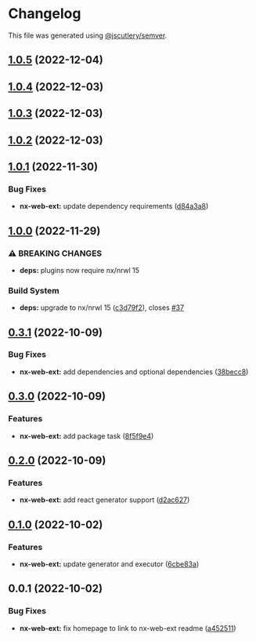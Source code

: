 # Changelog

This file was generated using [@jscutlery/semver](https://github.com/jscutlery/semver).

## [1.0.5](https://github.com/spaceribs/spaceribs/compare/nx-web-ext-1.0.4...nx-web-ext-1.0.5) (2022-12-04)

## [1.0.4](https://github.com/spaceribs/spaceribs/compare/nx-web-ext-1.0.3...nx-web-ext-1.0.4) (2022-12-03)

## [1.0.3](https://github.com/spaceribs/spaceribs/compare/nx-web-ext-1.0.2...nx-web-ext-1.0.3) (2022-12-03)

## [1.0.2](https://github.com/spaceribs/spaceribs/compare/nx-web-ext-1.0.1...nx-web-ext-1.0.2) (2022-12-03)

## [1.0.1](https://github.com/spaceribs/spaceribs/compare/nx-web-ext-1.0.0...nx-web-ext-1.0.1) (2022-11-30)


### Bug Fixes

* **nx-web-ext:** update dependency requirements ([d84a3a8](https://github.com/spaceribs/spaceribs/commit/d84a3a833afefb4cb07f23543b493567d7ec1586))

## [1.0.0](https://github.com/spaceribs/spaceribs/compare/nx-web-ext-0.3.1...nx-web-ext-1.0.0) (2022-11-29)


### ⚠ BREAKING CHANGES

* **deps:** plugins now require nx/nrwl 15

### Build System

* **deps:** upgrade to nx/nrwl 15 ([c3d79f2](https://github.com/spaceribs/spaceribs/commit/c3d79f23f316185878f679a8d945631bcb9119a8)), closes [#37](https://github.com/spaceribs/spaceribs/issues/37)

## [0.3.1](https://github.com/spaceribs/spaceribs/compare/nx-web-ext-0.3.0...nx-web-ext-0.3.1) (2022-10-09)


### Bug Fixes

* **nx-web-ext:** add dependencies and optional dependencies ([38becc8](https://github.com/spaceribs/spaceribs/commit/38becc8576424ad8ab09565c668705dc78dd60d5))

## [0.3.0](https://github.com/spaceribs/spaceribs/compare/nx-web-ext-0.2.0...nx-web-ext-0.3.0) (2022-10-09)


### Features

* **nx-web-ext:** add package task ([8f5f9e4](https://github.com/spaceribs/spaceribs/commit/8f5f9e41e89ee6ea4da42306e2c3cfe03519d560))

## [0.2.0](https://github.com/spaceribs/spaceribs/compare/nx-web-ext-0.1.0...nx-web-ext-0.2.0) (2022-10-09)


### Features

* **nx-web-ext:** add react generator support ([d2ac627](https://github.com/spaceribs/spaceribs/commit/d2ac627ce1161b2c791010153f153bde019b8ff5))

## [0.1.0](https://github.com/spaceribs/spaceribs/compare/nx-web-ext-0.0.1...nx-web-ext-0.1.0) (2022-10-02)


### Features

* **nx-web-ext:** update generator and executor ([6cbe83a](https://github.com/spaceribs/spaceribs/commit/6cbe83a4d01526346bd192195cac2721d1865bb2))

## 0.0.1 (2022-10-02)


### Bug Fixes

* **nx-web-ext:** fix homepage to link to nx-web-ext readme ([a452511](https://github.com/spaceribs/spaceribs/commit/a452511ae25758c23496a9a048614a76592d098d))

